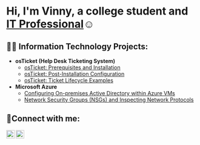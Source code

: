 <h1>Hi, I'm Vinny, a college student and <a href="https://www.linkedin.com/in/vincent-rufrano-0596a1245/?trk=opento_sprofile_details">IT Professional</a>☺</h1>

<h2>👨‍💻 Information Technology Projects:</h2>

- <b>osTicket (Help Desk Ticketing System)</b>
  - [osTicket: Prerequisites and Installation](https://github.com/V2Ruf/osticket-prereqs)
  - [osTicket: Post-Installation Configuration](https://github.com/V2Ruf/post-install-config)
  - [osTicket: Ticket Lifecycle Examples](https://github.com/V2Ruf/ticket-lifecycle)
- <b>Microsoft Azure</b>
  - [Configuring On-premises Active Directory within Azure VMs](https://github.com/V2Ruf/configure-ad)
  - [Network Security Groups (NSGs) and Inspecting Network Protocols](https://github.com/V2Ruf/azure-network-protocols)

<h2>🤳Connect with me:</h2>


[<img align="left" alt="Josh | LinkedIn" width="22px" src="https://cdn1.iconfinder.com/data/icons/logotypes/32/circle-linkedin-512.png" />][linkedin]
[<img align="left" alt="Josh | Gmail" width="22px" src="https://cdn.iconscout.com/icon/free/png-256/free-gmail-logo-icon-download-in-svg-png-gif-file-formats--new-google-logos-pack-icons-2476484.png?f=webp&w=256" />][gmail]


[gmail]: vinny.rufrano2004@gmail.com
[linkedin]: https://www.linkedin.com/in/vincent-rufrano-0596a1245/?trk=opento_sprofile_details
